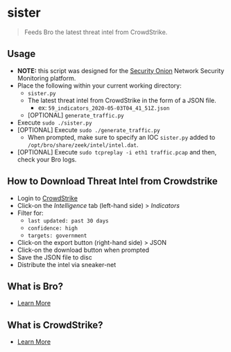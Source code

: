 # sister
> Feeds Bro the latest threat intel from CrowdStrike.

## Usage
* **NOTE:** this script was designed for the [Security Onion](https://securityonion.net) Network Security Monitoring platform. 
* Place the following within your current working directory:
  * `sister.py`
  * The latest threat intel from CrowdStrike in the form of a JSON file. 
    * ex: `59_indicators_2020-05-03T04_41_51Z.json`
  * [OPTIONAL] `generate_traffic.py`
* Execute `sudo ./sister.py`
* [OPTIONAL] Execute `sudo ./generate_traffic.py`
  * When prompted, make sure to specify an IOC `sister.py` added to `/opt/bro/share/zeek/intel/intel.dat`. 
* [OPTIONAL] Execute `sudo tcpreplay -i eth1 traffic.pcap` and then, check your Bro logs. 

## How to Download Threat Intel from Crowdstrike
- Login to [CrowdStrike](https://falcon.crowdstrike.com/login/)
- Click-on the *Intelligence* tab (left-hand side) > *Indicators*
- Filter for:
  - `last updated: past 30 days`
  - `confidence: high`
  - `targets: government`
- Click-on the export button (right-hand side) > JSON
- Click-on the download button when prompted
- Save the JSON file to disc
- Distribute the intel via sneaker-net

## What is Bro?
- [Learn More](https://zeek.org)

## What is CrowdStrike?
- [Learn More](https://www.crowdstrike.com/endpoint-security-products/falcon-x-threat-intelligence/)
